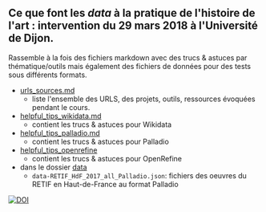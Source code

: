 ## Ce que font les *data* à la pratique de l'histoire de l'art :  intervention du 29 mars 2018 à l'Université de Dijon.

Rassemble à la fois des fichiers markdown avec des trucs & astuces par thématique/outils mais également des fichiers de données pour des tests sous différents formats.

* [urls_sources.md](/urls_sources.md)
  * liste l'ensemble des URLS, des projets, outils, ressources évoquées pendant le cours.
* [helpful_tips_wikidata.md](/helpful_tips_wikidata.md)
  * contient les trucs & astuces  pour Wikidata
* [helpful_tips_palladio.md](/helpful_tips_palladio.md)
  * contient les trucs & astuces  pour Palladio
* [helpful_tips_openrefine](/helpful_tips_openrefine.md)
  * contient les trucs & astuces  pour OpenRefine
* dans le dossier [data](/data)
  * `data-RETIF_HdF_2017_all_Palladio.json`: fichiers des oeuvres du RETIF en Haut-de-France au format Palladio


[![DOI](https://zenodo.org/badge/126485766.svg)](https://zenodo.org/badge/latestdoi/126485766)
